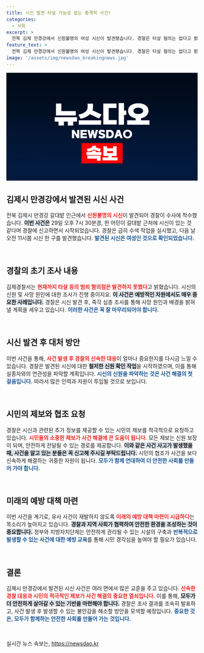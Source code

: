 ```yaml
---
title: 시신 발견 타살 가능성 없는 충격적 사건!
categories:
  - 사회
excerpt: >
  전북 김제 만경강에서 신원불명의 여성 시신이 발견됐습니다. 경찰은 타살 혐의는 없다고 밝혔지만, 사망 원인과 신원 조사에 나섰습니다. 이 사건의 배경을 파악하기 위한 수사가 진행 중입니다.
feature_text: >
  전북 김제 만경강에서 신원불명의 여성 시신이 발견됐습니다. 경찰은 타살 혐의는 없다고 밝혔지만, 사망 원인과 신원 조사에 나섰습니다. 이 사건의 배경을 파악하기 위한 수사가 진행 중입니다.
image: '/assets/img/newsdao_breakingnews.jpg'
---
```


<p><img src="/assets/img/newsdao_breakingnews.jpg" alt="ranknews 속보" /></p>

<h2 data-ke-size="size26">김제시 만경강에서 발견된 시신 사건</h2>

<p data-ke-size="size16">전북 김제시 만경강 갈대밭 인근에서 <b><span style="color: #ee2323;">신원불명의 시신</span></b>이 발견되어 경찰이 수사에 착수했습니다. <b><span style="background-color: #21538527;">이번 사건은</span></b> 29일 오후 7시 30분경, 한 어민이 갈대밭 근처에 시신이 있는 것 같다며 경찰에 신고하면서 시작되었습니다. 경찰은 급히 수색 작업을 실시했고, 다음 날 오전 11시쯤 시신 한 구를 발견했습니다. <b><span style="color: #1a5490;">발견된 시신은 여성인 것으로 확인되었습니다.</span></b></p>

<p data-ke-size="size16">&nbsp;</p>

<h2 data-ke-size="size26">경찰의 초기 조사 내용</h2>

<p data-ke-size="size16">김제경찰서는 <b><span style="color: #ee2323;">현재까지 타살 등의 범죄 혐의점은 발견하지 못했다</span></b>고 밝혔습니다. 시신의 신원 및 사망 원인에 대한 조사가 진행 중이지요. <b><span style="background-color: #21538527;">이 사건은 예방적인 차원에서도 매우 중요한 사례입니다.</span></b> 경찰은 시신 발견 후, 즉각 심층 조사를 통해 사망 원인과 배경을 밝혀낼 계획을 세우고 있습니다. <b><span style="color: #1a5490;">이러한 사건은 꼭 잘 마무리되어야 합니다.</span></b></p>

<p data-ke-size="size16">&nbsp;</p>

<h2 data-ke-size="size26">시신 발견 후 대처 방안</h2>

<p data-ke-size="size16">이번 사건을 통해, <b><span style="color: #ee2323;">사건 발생 후 경찰의 신속한 대응</span></b>이 얼마나 중요한지를 다시금 느낄 수 있습니다. 경찰은 발견된 시신에 대한 <b><span style="background-color: #21538527;">철저한 신원 확인 작업</span></b>을 시작하였으며, 이를 통해 실종자와의 연관성을 파악할 계획입니다. <b><span style="color: #1a5490;">시신의 신원을 파악하는 것은 사건 해결의 첫 걸음입니다.</span></b> 따라서 많은 인력과 자원이 투입될 것으로 보입니다.</p>

<p data-ke-size="size16">&nbsp;</p>

<h2 data-ke-size="size26">시민의 제보와 협조 요청</h2>

<p data-ke-size="size16">경찰은 시신과 관련된 추가 정보를 제공할 수 있는 시민의 제보를 적극적으로 요청하고 있습니다. <b><span style="color: #ee2323;">시민들의 소중한 제보가 사건 해결에 큰 도움이 됩니다.</span></b> 모든 제보는 신원 보장이 되며, 안전하게 전달될 수 있는 경로를 제공합니다. <b><span style="background-color: #21538527;">이와 같은 사건 사고가 발생했을 때, 사건을 알고 있는 분들은 꼭 신고해 주시길 부탁드립니다.</span></b> 시민의 협조가 사건을 보다 신속하게 해결하는 귀중한 자원이 됩니다. <b><span style="color: #1a5490;">모두가 함께 연대하여 더 안전한 사회를 만들어 가야 합니다.</span></b></p>

<p data-ke-size="size16">&nbsp;</p>

<h2 data-ke-size="size26">미래의 예방 대책 마련</h2>

<p data-ke-size="size16">이번 사건을 계기로, 유사 사건이 재발하지 않도록 <b><span style="color: #ee2323;">미래의 예방 대책 마련이 시급하다</span></b>는 목소리가 높아지고 있습니다. <b><span style="background-color: #21538527;">경찰과 지역 사회가 협력하여 안전한 환경을 조성하는 것이 중요합니다.</span></b> 정부와 지방자치단체는 안전하게 관리될 수 있는 시설의 구축과 <b><span style="color: #1a5490;">반복적으로 발생할 수 있는 사건에 대한 예방 교육</span></b>를 통해 시민 경각심을 높여야 할 필요가 있습니다.</p>

<p data-ke-size="size16">&nbsp;</p>

<h2 data-ke-size="size26">결론</h2>

<p data-ke-size="size16">김제시 만경강에서 발견된 시신 사건은 여러 면에서 많은 교훈을 주고 있습니다. <b><span style="color: #ee2323;">신속한 경찰 대응과 시민의 적극적인 제보가 사건 해결의 중요한 열쇠입니다.</span></b> 이를 통해, <b><span style="background-color: #21538527;">모두가 더 안전하게 살아갈 수 있는 기반을 마련해야 합니다.</span></b> 경찰은 조사 결과를 조속히 발표하고, 사건 발생 후 발생할 수 있는 불안감을 해소할 방안을 모색할 예정입니다. <b><span style="color: #1a5490;">중요한 것은, 모두가 함께하는 안전한 사회를 만들어 가는 것입니다.</span></b></p>

<p data-ke-size="size16">&nbsp;</p>
실시간 뉴스 속보는, <a href="https://newsdao.kr" rel="dofollow">https://newsdao.kr</a>


